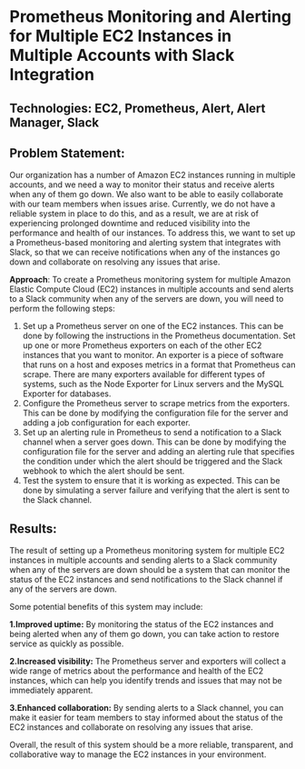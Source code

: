 # Prometheus Monitoring and Alerting for Multiple EC2 Instances in Multiple Accounts with Slack Integration

## Technologies: EC2, Prometheus, Alert, Alert Manager, Slack

## Problem Statement: 
Our organization has a number of Amazon EC2 instances running in multiple accounts, and we need a way to monitor their status and receive alerts when any of them go down. We also want to be able to easily collaborate with our team members when issues arise. Currently, we do not have a reliable system in place to do this, and as a result, we are at risk of experiencing prolonged downtime and reduced visibility into the performance and health of our instances. To address this, we want to set up a Prometheus-based monitoring and alerting system that integrates with Slack, so that we can receive notifications when any of the instances go down and collaborate on resolving any issues that arise.

**Approach**: To create a Prometheus monitoring system for multiple Amazon Elastic Compute Cloud (EC2) instances in multiple accounts and send alerts to a Slack community when any of the servers are down, you will need to perform the following steps:
1. Set up a Prometheus server on one of the EC2 instances. This can be done by following the instructions in the Prometheus documentation.
Set up one or more Prometheus exporters on each of the other EC2 instances that you want to monitor. An exporter is a piece of software that runs on a host and exposes metrics in a format that Prometheus can scrape. There are many exporters available for different types of systems, such as the Node Exporter for Linux servers and the MySQL Exporter for databases.
2. Configure the Prometheus server to scrape metrics from the exporters. This can be done by modifying the configuration file for the server and adding a job configuration for each exporter.
3. Set up an alerting rule in Prometheus to send a notification to a Slack channel when a server goes down. This can be done by modifying the configuration file for the server and adding an alerting rule that specifies the condition under which the alert should be triggered and the Slack webhook to which the alert should be sent.
4. Test the system to ensure that it is working as expected. This can be done by simulating a server failure and verifying that the alert is sent to the Slack channel.
## Results:
The result of setting up a Prometheus monitoring system for multiple EC2 instances in multiple accounts and sending alerts to a Slack community when any of the servers are down should be a system that can monitor the status of the EC2 instances and send notifications to the Slack channel if any of the servers are down. 

Some potential benefits of this system may include: 

**1.Improved uptime:** By monitoring the status of the EC2 instances and being alerted when any of them go down, you can take action to restore service as quickly as possible.

**2.Increased visibility:** The Prometheus server and exporters will collect a wide range of metrics about the performance and health of the EC2 instances, which can help you identify trends and issues that may not be immediately apparent.

**3.Enhanced collaboration:** By sending alerts to a Slack channel, you can make it easier for team members to stay informed about the status of the EC2 instances and collaborate on resolving any issues that arise.

Overall, the result of this system should be a more reliable, transparent, and collaborative way to manage the EC2 instances in your environment.

